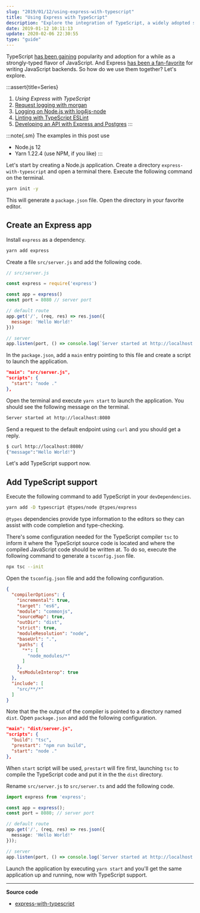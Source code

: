```yaml
---
slug: "2019/01/12/using-express-with-typescript"
title: "Using Express with TypeScript"
description: "Explore the integration of TypeScript, a widely adopted strongly-typed superset of JavaScript, with Express, a popular choice for developing JavaScript backends."
date: 2019-01-12 10:11:13
update: 2020-02-06 22:30:55
type: "guide"
---
```


TypeScript [has been gaining](https://2019.stateofjs.com/javascript-flavors/typescript/) popularity and adoption for a while as a strongly-typed flavor of JavaScript. And Express [has been a fan-favorite](https://2019.stateofjs.com/back-end/express/) for writing JavaScript backends. So how do we use them together? Let's explore.

:::assert{title=Series}
1. *Using Express with TypeScript*
2. [Request logging with morgan](/post/2019/08/13/request-logging-with-morgan/)
3. [Logging on Node.js with log4js-node](/post/2019/08/14/logging-on-nodejs-with-log4js-node/)
4. [Linting with TypeScript ESLint](/post/2019/08/16/linting-with-typescript-eslint/)
5. [Developing an API with Express and Postgres](/post/2019/08/19/developing-an-api-with-express-and-postgres/)
:::

:::note{.sm}
The examples in this post use

- Node.js 12
- Yarn 1.22.4 (use NPM, if you like)
:::

Let's start by creating a Node.js application. Create a directory `express-with-typescript` and open a terminal there. Execute the following command on the terminal.

```sh
yarn init -y
```

This will generate a `package.json` file. Open the directory in your favorite editor.

## Create an Express app

Install `express` as a dependency.

```sh
yarn add express
```

Create a file `src/server.js` and add the following code.

```js
// src/server.js

const express = require('express')

const app = express()
const port = 8080 // server port

// default route
app.get('/', (req, res) => res.json({
  message: 'Hello World!'
}))

// server
app.listen(port, () => console.log(`Server started at http://localhost:${port}`))
```

In the `package.json`, add a `main` entry pointing to this file and create a script to launch the application.

```json
"main": "src/server.js",
"scripts": {
  "start": "node ."
},
```

Open the terminal and execute `yarn start` to launch the application. You should see the following message on the terminal.

```sh
Server started at http://localhost:8080
```

Send a request to the default endpoint using `curl` and you should get a reply.

```sh
$ curl http://localhost:8080/
{"message":"Hello World!"}
```

Let's add TypeScript support now.

## Add TypeScript support

Execute the following command to add TypeScript in your `devDependencies`.

```sh
yarn add -D typescript @types/node @types/express
```

`@types` dependencies provide type information to the editors so they can assist with code completion and type-checking.

There's some configuration needed for the TypeScript compiler `tsc` to inform it where the TypeScript source code is located and where the compiled JavaScript code should be written at. To do so, execute the following command to generate a `tsconfig.json` file.

```sh
npx tsc --init
```

Open the `tsconfig.json` file and add the following configuration.

```json
{
  "compilerOptions": {
    "incremental": true,
    "target": "es6",
    "module": "commonjs",
    "sourceMap": true,
    "outDir": "dist",
    "strict": true,
    "moduleResolution": "node",
    "baseUrl": ".",
    "paths": {
      "*": [
        "node_modules/*"
      ]
    },
    "esModuleInterop": true
  },
  "include": [
    "src/**/*"
  ]
}
```

Note that the the output of the compiler is pointed to a directory named `dist`. Open `package.json` and add the following configuration.

```json
"main": "dist/server.js",
"scripts": {
  "build": "tsc",
  "prestart": "npm run build",
  "start": "node ."
},
```

When `start` script will be used, `prestart` will fire first, launching `tsc` to compile the TypeScript code and put it in the the `dist` directory.

Rename `src/server.js` to `src/server.ts` and add the following code.

```typescript
import express from 'express';

const app = express();
const port = 8080; // server port

// default route
app.get('/', (req, res) => res.json({
  message: 'Hello World!'
}));

// server
app.listen(port, () => console.log(`Server started at http://localhost:${port}`));
```

Launch the application by executing `yarn start` and you'll get the same application up and running, now with TypeScript support.

---

**Source code**

- [express-with-typescript](https://github.com/Microflash/guides/tree/main/nodejs/express-with-typescript)
